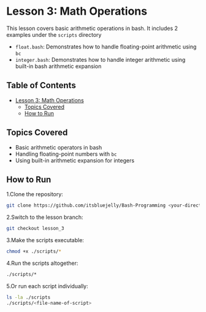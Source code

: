 # Lesson 3: Math Operations

This lesson covers basic arithmetic operations in bash. It includes 2 examples under the `scripts` directory

- `float.bash`: Demonstrates how to handle floating-point arithmetic using `bc`
- `integer.bash`: Demonstrates how to handle integer arithmetic using built-in bash arithmetic expansion

## Table of Contents

- [Lesson 3: Math Operations](#lesson-3-math-operations)
  - [Topics Covered](#topics-covered)
  - [How to Run](#how-to-run)

## Topics Covered

- Basic arithmetic operators in bash
- Handling floating-point numbers with `bc`
- Using built-in arithmetic expansion for integers

## How to Run

1.Clone the repository:

  ```bash
  git clone https://github.com/itsbluejelly/Bash-Programming <your-directory>
  ```

2.Switch to the lesson branch:

  ```bash
  git checkout lesson_3
  ```

3.Make the scripts executable:

  ```bash
  chmod +x ./scripts/*
  ```

4.Run the scripts altogether:

  ```bash
  ./scripts/*
  ```

5.Or run each script individually:

  ```bash
  ls -la ./scripts
  ./scripts/<file-name-of-script>
  ```
